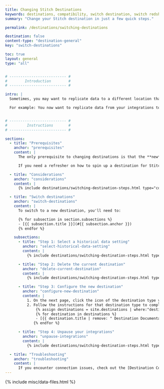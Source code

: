 ```yaml
---
title: Changing Stitch Destinations
keywords: destinations, compatibility, switch destination, switch redshift, switch, change redshift, change bigquery, change postgresql, change destination
summary: "Change your Stitch destination in just a few quick steps."

permalink: /destinations/switching-destinations

destination: false
content-type: "destination-general"
key: "switch-destinations"

toc: true
layout: general
type: "all"


# -------------------------- #
#        Introduction        #
# -------------------------- #

intro: |
  Sometimes, you may want to replicate data to a different location than what you initially connected to Stitch. 

  For example: You now want to replicate data from your integrations to a different database in your Amazon Redshift cluster, or you simply decide that Amazon Redshift isn't the destination for you.


# -------------------------- #
#         Instructions       #
# -------------------------- # 

sections:
  - title: "Prerequisites"
    anchor: "prerequisites"
    content: |
      The only prerequisite to changing destinations is that the **new** destination is ready to be connected to Stitch. This will minimize any downtime you may experience.

      If you need a refresher on how to spin up a destination for Stitch, check out the [destination setup guides]({{ site.baseurl }}/destinations#current-destinations).

  - title: "Considerations"
    anchor: "considerations"
    content: |
      {% include destinations/switching-destination-steps.html type="considerations" %}

  - title: "Switch destinations"
    anchor: "switch-destinations"
    content: |
      To switch to a new destination, you'll need to: 

      {% for subsection in section.subsections %}
      - [{{ subsection.title }}](#{{ subsection.anchor }})
      {% endfor %}

    subsections:
      - title: "Step 1: Select a historical data setting"
        anchor: "select-historical-data-setting"
        content: |
          {% include destinations/switching-destination-steps.html type="select-historical-data-setting" %}

      - title: "Step 2: Delete the current destination"
        anchor: "delete-current-destination"
        content: |
          {% include destinations/switching-destination-steps.html type="delete-current-destination" %}

      - title: "Step 3: Configure the new destination"
        anchor: "configure-new-destination"
        content: |
          1. On the next page, click the icon of the destination type you want to switch to.
          2. Follow the instructions for that destination type to complete the setup. If you need some help, refer to the destination's setup guide:
              {% assign destinations = site.destinations | where:"destination",true | sort_natural:"display_name" %}
              {% for destination in destinations %}
              - [{{ destination.title | remove: " Destination Documentation" }}]({{ destination.url | prepend: site.baseurl | append: "#get-started" }})
             {% endfor %}

      - title: "Step 4: Unpause your integrations"
        anchor: "unpause-integrations"
        content: |
          {% include destinations/switching-destination-steps.html type="unpause-integrations" %}

  - title: "Troubleshooting"
    anchor: "troubleshooting"
    content: |
      If you encounter connection issues, check out the [Destination Connection Errors guide]({{ link.troubleshooting.dw-connection-errors | prepend: site.baseurl }}) for common problems and solutions.
---
```

{% include misc/data-files.html %}